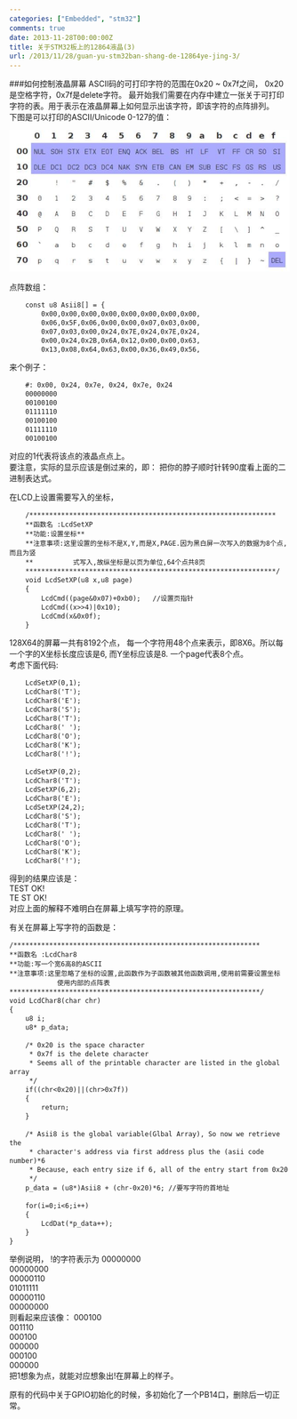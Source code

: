 ```yaml
---
categories: ["Embedded", "stm32"]
comments: true
date: 2013-11-28T00:00:00Z
title: 关于STM32板上的12864液晶(3)
url: /2013/11/28/guan-yu-stm32ban-shang-de-12864ye-jing-3/
---
```


###如何控制液晶屏幕
ASCII码的可打印字符的范围在0x20 ~ 0x7f之间， 0x20 是空格字符，0x7f是delete字符。 最开始我们需要在内存中建立一张关于可打印字符的表。用于表示在液晶屏幕上如何显示出该字符，即该字符的点阵排列。    
下图是可以打印的ASCII/Unicode 0-127的值： 

![ascii.jpg](/images/ascii.jpg)

点阵数组：

```
	const u8 Asii8[] = {
		0x00,0x00,0x00,0x00,0x00,0x00,0x00,0x00,
		0x06,0x5F,0x06,0x00,0x00,0x07,0x03,0x00,
		0x07,0x03,0x00,0x24,0x7E,0x24,0x7E,0x24,
		0x00,0x24,0x2B,0x6A,0x12,0x00,0x00,0x63,
		0x13,0x08,0x64,0x63,0x00,0x36,0x49,0x56,

```
来个例子：

```
	#: 0x00, 0x24, 0x7e, 0x24, 0x7e, 0x24
	00000000
	00100100
	01111110
	00100100
	01111110
	00100100

```
对应的1代表将该点的液晶点点上。      
要注意，实际的显示应该是倒过来的，即： 把你的脖子顺时针转90度看上面的二进制表达式。    

在LCD上设置需要写入的坐标， 

```
	/**************************************************************
	**函数名 :LcdSetXP
	**功能:设置坐标**
	**注意事项:这里设置的坐标不是X,Y,而是X,PAGE.因为黑白屏一次写入的数据为8个点,而且为竖
	**			式写入,故纵坐标是以页为单位,64个点共8页
	***************************************************************/
	void LcdSetXP(u8 x,u8 page)
	{
		LcdCmd((page&0x07)+0xb0);	//设置页指针
	    LcdCmd((x>>4)|0x10);
	    LcdCmd(x&0x0f);
	}

```
128X64的屏幕一共有8192个点， 每一个字符用48个点来表示，即8X6。所以每一个字的X坐标长度应该是6, 而Y坐标应该是8. 一个page代表8个点。    
考虑下面代码: 

```
	LcdSetXP(0,1);
	LcdChar8('T');
	LcdChar8('E');
	LcdChar8('S');
	LcdChar8('T');
	LcdChar8(' ');
	LcdChar8('O');
	LcdChar8('K');
	LcdChar8('!');

	LcdSetXP(0,2);
	LcdChar8('T');
	LcdSetXP(6,2);
	LcdChar8('E');
	LcdSetXP(24,2);
	LcdChar8('S');
	LcdChar8('T');
	LcdChar8(' ');
	LcdChar8('O');
	LcdChar8('K');
	LcdChar8('!');

```
得到的结果应该是：    
TEST OK!     
TE  ST OK!     
对应上面的解释不难明白在屏幕上填写字符的原理。     

有关在屏幕上写字符的函数是：

```
/**************************************************************
**函数名 :LcdChar8
**功能:写一个宽6高8的ASCII
**注意事项:这里忽略了坐标的设置,此函数作为子函数被其他函数调用,使用前需要设置坐标
			使用内部的点阵表
***************************************************************/
void LcdChar8(char chr)
{
	u8 i;
	u8* p_data;

	/* 0x20 is the space character
	 * 0x7f is the delete character
	 * Seems all of the printable character are listed in the global array
	 */
	if((chr<0x20)||(chr>0x7f))
	{
		return;
	}

	/* Asii8 is the global variable(Glbal Array), So now we retrieve the
	 * character's address via first address plus the (asii code number)*6
	 * Because, each entry size if 6, all of the entry start from 0x20
	 */
	p_data = (u8*)Asii8 + (chr-0x20)*6;	//要写字符的首地址

	for(i=0;i<6;i++)
	{
		LcdDat(*p_data++);
	}
}

```
举例说明， !的字符表示为
00000000    
00000000     
00000110     
01011111      
00000110      
00000000     
则看起来应该像：
000100     
001110     
000100     
000000     
000100     
000000     
把1想象为点，就能对应想象出!在屏幕上的样子。     


原有的代码中关于GPIO初始化的时候，多初始化了一个PB14口，删除后一切正常。 
